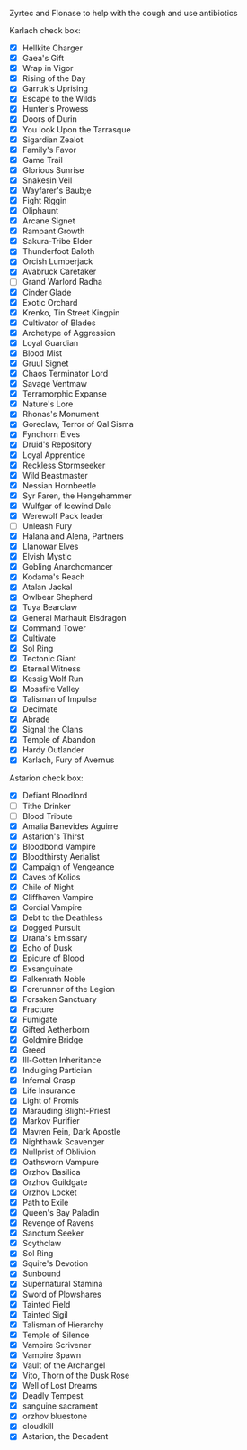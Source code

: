 Zyrtec and Flonase to help with the cough and use antibiotics

Karlach check box:
- [x] Hellkite Charger
- [x] Gaea's Gift
- [x] Wrap in Vigor
- [x] Rising of the Day
- [x] Garruk's Uprising
- [x] Escape to the Wilds
- [x] Hunter's Prowess
- [x] Doors of Durin
- [x] You look Upon the Tarrasque
- [x] Sigardian Zealot
- [x] Family's Favor
- [x] Game Trail
- [x] Glorious Sunrise
- [x] Snakesin Veil
- [x] Wayfarer's Baub;e
- [x] Fight Riggin
- [x] Oliphaunt
- [x] Arcane Signet
- [x] Rampant Growth
- [x] Sakura-Tribe Elder
- [x] Thunderfoot Baloth
- [x] Orcish Lumberjack
- [x] Avabruck Caretaker
- [ ] Grand Warlord Radha
- [x] Cinder Glade
- [x] Exotic Orchard
- [x] Krenko, Tin Street Kingpin
- [x] Cultivator of Blades
- [x] Archetype of Aggression
- [x] Loyal Guardian
- [x] Blood Mist
- [x] Gruul Signet
- [x] Chaos Terminator Lord
- [x] Savage Ventmaw
- [x] Terramorphic Expanse
- [x] Nature's Lore
- [x] Rhonas's Monument
- [x] Goreclaw, Terror of Qal Sisma
- [x] Fyndhorn Elves
- [x] Druid's Repository
- [x] Loyal Apprentice
- [x] Reckless Stormseeker
- [x] Wild Beastmaster
- [x] Nessian Hornbeetle
- [x] Syr Faren, the Hengehammer
- [x] Wulfgar of Icewind Dale
- [x] Werewolf Pack leader
- [ ] Unleash Fury
- [x] Halana and Alena, Partners
- [x] Llanowar Elves
- [x] Elvish Mystic
- [x] Gobling Anarchomancer
- [x] Kodama's Reach
- [x] Atalan Jackal
- [x] Owlbear Shepherd
- [x] Tuya Bearclaw
- [x] General Marhault Elsdragon
- [x] Command Tower
- [x] Cultivate
- [x] Sol Ring
- [x] Tectonic Giant
- [x] Eternal Witness
- [x] Kessig Wolf Run
- [x] Mossfire Valley
- [x] Talisman of Impulse
- [x] Decimate
- [x] Abrade
- [x] Signal the Clans
- [x] Temple of Abandon
- [x] Hardy Outlander
- [x] Karlach, Fury of Avernus

Astarion check box:
- [x] Defiant Bloodlord
- [ ] Tithe Drinker
- [ ] Blood Tribute
- [x] Amalia Banevides Aguirre
- [x] Astarion's Thirst
- [x] Bloodbond Vampire
- [x] Bloodthirsty Aerialist
- [x] Campaign of Vengeance
- [x] Caves of Kolios
- [x] Chile of Night
- [x] Cliffhaven Vampire
- [x] Cordial Vampire
- [x] Debt to the Deathless
- [x] Dogged Pursuit
- [x] Drana's Emissary
- [x] Echo of Dusk
- [x] Epicure of Blood
- [x] Exsanguinate
- [x] Falkenrath Noble
- [x] Forerunner of the Legion
- [x] Forsaken Sanctuary
- [x] Fracture
- [x] Fumigate
- [x] Gifted Aetherborn
- [x] Goldmire Bridge
- [x] Greed
- [x] Ill-Gotten Inheritance
- [x] Indulging Partician
- [x] Infernal Grasp
- [x] Life Insurance
- [x] Light of Promis
- [x] Marauding Blight-Priest
- [x] Markov Purifier
- [x] Mavren Fein, Dark Apostle
- [x] Nighthawk Scavenger
- [x] Nullprist of Oblivion
- [x] Oathsworn Vampure
- [x] Orzhov Basilica
- [x] Orzhov Guildgate
- [x] Orzhov Locket
- [x] Path to Exile
- [x] Queen's Bay Paladin
- [x] Revenge of Ravens
- [x] Sanctum Seeker
- [x] Scythclaw
- [x] Sol Ring
- [x] Squire's Devotion
- [x] Sunbound
- [x] Supernatural Stamina
- [x] Sword of Plowshares
- [x] Tainted Field
- [x] Tainted Sigil
- [x] Talisman of Hierarchy
- [x] Temple of Silence
- [x] Vampire Scrivener
- [x] Vampire Spawn
- [x] Vault of the Archangel
- [x] Vito, Thorn of the Dusk Rose
- [x] Well of Lost Dreams
- [x] Deadly Tempest
- [x] sanguine sacrament
- [x] orzhov bluestone
- [x] cloudkill 
- [x] Astarion, the Decadent